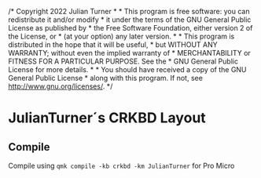  /* Copyright 2022 Julian Turner
	  * 
	  * This program is free software: you can redistribute it and/or modify 
	  * it under the terms of the GNU General Public License as published by 
	  * the Free Software Foundation, either version 2 of the License, or 
	  * (at your option) any later version. 
	  * 
	  * This program is distributed in the hope that it will be useful, 
	  * but WITHOUT ANY WARRANTY; without even the implied warranty of 
	  * MERCHANTABILITY or FITNESS FOR A PARTICULAR PURPOSE.  See the 
	  * GNU General Public License for more details. 
	  * 
	  * You should have received a copy of the GNU General Public License 
	  * along with this program.  If not, see <http://www.gnu.org/licenses/>. 
*/ 

# JulianTurner´s CRKBD Layout

## Compile

Compile using `qmk compile -kb crkbd -km JulianTurner` for Pro Micro
